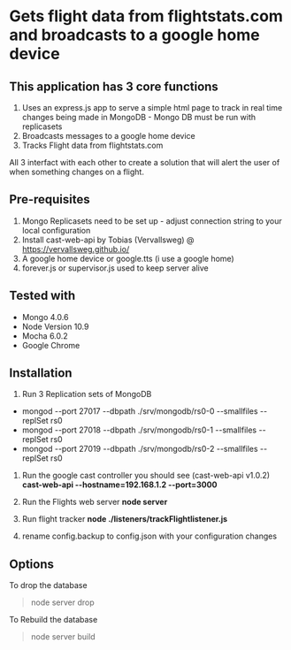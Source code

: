 # Gets flight data from flightstats.com and broadcasts to a google home device

## This application has 3 core functions
1. Uses an express.js app to serve a simple html page to track in real time changes being made in MongoDB - Mongo DB must be run with replicasets
1. Broadcasts messages to a google home device
1. Tracks Flight data from flightstats.com

All 3 interfact with each other to create a solution that will alert the user of when something changes on a flight.

## Pre-requisites
1. Mongo Replicasets need to be set up - adjust connection string to your local configuration
1. Install cast-web-api by Tobias (Vervallsweg) @ https://vervallsweg.github.io/ 
1. A google home device or google.tts (i use a google home)
1. forever.js or supervisor.js used to keep server alive

## Tested with
* Mongo 4.0.6
* Node Version 10.9
* Mocha 6.0.2
* Google Chrome

## Installation
1. Run 3 Replication sets of MongoDB
* mongod --port 27017 --dbpath ./srv/mongodb/rs0-0 --smallfiles --replSet rs0
* mongod --port 27018 --dbpath ./srv/mongodb/rs0-1 --smallfiles --replSet rs0
* mongod --port 27019 --dbpath ./srv/mongodb/rs0-2 --smallfiles --replSet rs0

1. Run the google cast controller you should see (cast-web-api v1.0.2)
**cast-web-api --hostname=192.168.1.2 --port=3000**

1. Run the Flights web server
**node server**

1. Run flight tracker
**node ./listeners/trackFlightlistener.js**

1. rename config.backup to config.json with your configuration changes

## Options
To drop the database
> node server drop

To Rebuild the database
> node server build
